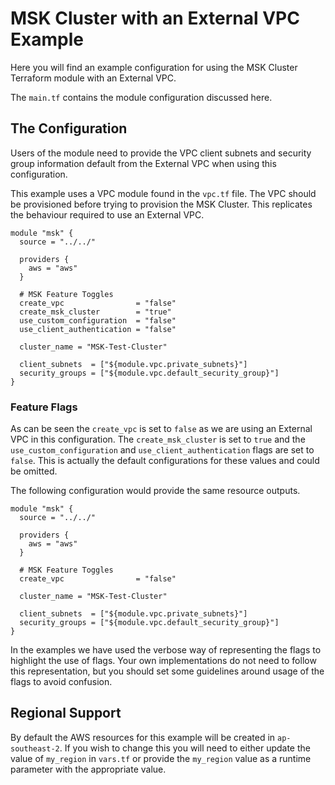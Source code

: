 # MSK Cluster with an External VPC Example
Here you will find an example configuration for using the MSK Cluster Terraform
module with an External VPC.

The `main.tf` contains the module configuration discussed here.

## The Configuration
Users of the module need to provide the VPC client subnets and security group
information default from the External VPC when using this configuration.

This example uses a VPC module found in the `vpc.tf` file. The VPC should be
provisioned before trying to provision the MSK Cluster. This replicates the
behaviour required to use an External VPC.

```
module "msk" {
  source = "../../"

  providers {
    aws = "aws"
  }

  # MSK Feature Toggles
  create_vpc                = "false"
  create_msk_cluster        = "true"
  use_custom_configuration  = "false"
  use_client_authentication = "false"

  cluster_name = "MSK-Test-Cluster"

  client_subnets  = ["${module.vpc.private_subnets}"]
  security_groups = ["${module.vpc.default_security_group}"]
}
```

### Feature Flags
As can be seen the `create_vpc` is set to `false` as we are using an External
VPC in this configuration. The `create_msk_cluster` is set to `true`
and the `use_custom_configuration` and `use_client_authentication` flags are set
to `false`. This is actually the default configurations for these values and
could be omitted.

The following configuration would provide the same resource outputs.
```
module "msk" {
  source = "../../"

  providers {
    aws = "aws"
  }

  # MSK Feature Toggles
  create_vpc                = "false"

  cluster_name = "MSK-Test-Cluster"

  client_subnets  = ["${module.vpc.private_subnets}"]
  security_groups = ["${module.vpc.default_security_group}"]
}
```

In the examples we have used the verbose way of representing the flags to
highlight the use of flags. Your own implementations do not need to follow this
representation, but you should set some guidelines around usage of the flags to
avoid confusion.

## Regional Support
By default the AWS resources for this example will be created in
`ap-southeast-2`. If you wish to change this you will need to either update the
value of `my_region` in `vars.tf` or provide the `my_region` value as a runtime
parameter with the appropriate value.
